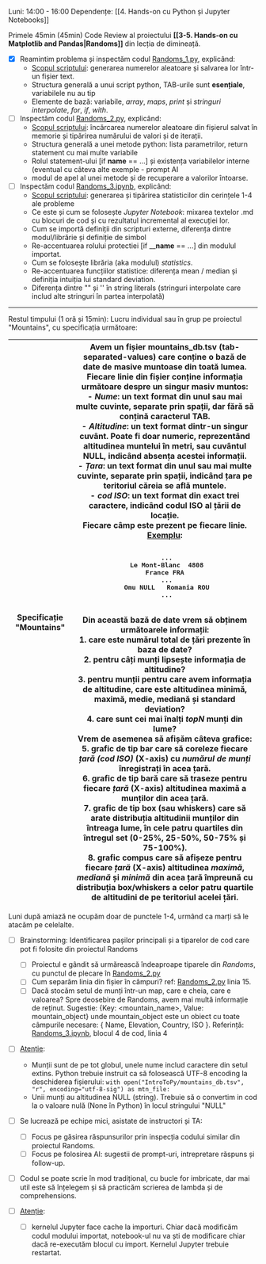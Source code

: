 Luni: 14:00 - 16:00
Dependențe: [[4. Hands-on cu Python și Jupyter Notebooks]]

Primele 45min (45min) Code Review al proiectului **[[3-5. Hands-on cu Matplotlib and Pandas|Randoms]]** din lecția de dimineață.
- [x] Reamintim problema și inspectăm codul [Randoms_1.py](https://github.com/inproted/CodeSinaia-2025/blob/main/IntroToPy/Randoms_1.py), explicând:
	- <u>Scopul scriptului</u>: generarea numerelor aleatoare și salvarea lor într-un fișier text.
	- Structura generală a unui script python, TAB-urile sunt **esențiale**, variabilele nu au tip
	- Elemente de bază: variabile, *array*, *maps*, *print* și *stringuri interpolate*, *for*, *if*, *with*.
- [ ] Inspectăm codul [Randoms_2.py](https://github.com/inproted/CodeSinaia-2025/blob/main/IntroToPy/Randoms_2.py), explicând:
	- <u>Scopul scriptului</u>: încărcarea numerelor aleatoare din fișierul salvat în memorie și tipărirea numărului de valori și de iterații.
	- Structura  generală a unei metode python: lista parametrilor, return statement cu mai multe variabile
	- Rolul statement-ului [if ______name______ == ...] și existența variabilelor interne (eventual cu câteva alte exemple - prompt AI
	- modul de apel al unei metode și de recuperare a valorilor întoarse.
- [ ] Inspectăm codul [Randoms_3.ipynb](https://github.com/inproted/CodeSinaia-2025/blob/main/IntroToPy/Randoms_3.ipynb), explicând:
	- <u>Scopul scriptului</u>: generarea și tipărirea statisticilor din cerințele 1-4 ale probleme
	- Ce este și cum se folosește *Jupyter Notebook*: mixarea textelor .md cu blocuri de cod și cu rezultatul incremental al execuției lor.
	- Cum se importă definiții din scripturi externe, diferența dintre modul/librărie și definiție de simbol
	- Re-accentuarea rolului protectiei [if ______name____ == ...] din modulul importat.
	- Cum se folosește librăria (aka modulul) *statistics*.
	- Re-accentuarea funcțiilor statistice: diferența mean / median și definiția intuiția lui standard deviation.
	- Diferența dintre "" și '' în string literals (stringuri interpolate care includ alte stringuri în partea interpolată)
----
Restul timpului (1 oră și 15min): Lucru individual sau în grup pe proiectul "Mountains", cu specificația următoare:

| Specificație "Mountains" | Avem un fișier **mountains_db.tsv** (tab-separated-values) care conține o bază de date de masive muntoase din toată lumea. Fiecare linie din fișier conține informația următoare despre un singur masiv muntos:<br>	- _Nume_: un text format din unul sau mai multe cuvinte, separate prin spații, dar fără să conțină caracterul TAB.<br>	- _Altitudine_: un text format dintr-un singur cuvânt. Poate fi doar numeric, reprezentând altitudinea muntelui în metri, sau cuvântul NULL, indicând absența acestei informații.<br>	- *Țara*: un text format din unul sau mai multe cuvinte, separate prin spații, indicând țara pe teritoriul căreia se află muntele.<br>	- *cod ISO*: un text format din exact trei caractere, indicând codul ISO al țării de locație.<br>	Fiecare câmp este prezent pe fiecare linie.<br>	<u>Exemplu</u>:<br>	<pre><br>	...<br>	Le Mont-Blanc  4808    France      FRA<br>	...<br>	Omu            NULL    Romania     ROU<br>	...</pre><br>	Din această bază de date vrem să obținem următoarele informații:<br>	1. care este numărul total de țări prezente în baza de date?<br>	2. pentru câți munți lipsește informația de altitudine?<br>	3. pentru munții pentru care avem informația de altitudine, care este altitudinea minimă, maximă, medie, mediană și standard deviation?<br>	4. care sunt cei mai înalți *topN* munți din lume?<br>	Vrem de asemenea să afișăm câteva grafice: <br>	5. grafic de tip bar care să coreleze fiecare *țară (cod ISO)* (X-axis) cu *numărul de munți* înregistrați în acea țară.<br>	6. grafic de tip bară care să traseze pentru fiecare *țară* (X-axis) altitudinea maximă a munților din acea țară.<br>	7. grafic de tip box (sau whiskers) care să arate distribuția altitudinii munților din întreaga lume, în cele patru quartiles din întregul set (0-25%, 25-50%, 50-75% și 75-100%).<br>	8. grafic compus care să afișeze pentru fiecare *țară* (X-axis) altitudinea *maximă*, *mediană* și *minimă* din acea țară împreună cu distribuția box/whiskers a celor patru quartile de altitudini de pe teritoriul acelei țări. |
| ------------------------ | ------------------------------------------------------------------------------------------------------------------------------------------------------------------------------------------------------------------------------------------------------------------------------------------------------------------------------------------------------------------------------------------------------------------------------------------------------------------------------------------------------------------------------------------------------------------------------------------------------------------------------------------------------------------------------------------------------------------------------------------------------------------------------------------------------------------------------------------------------------------------------------------------------------------------------------------------------------------------------------------------------------------------------------------------------------------------------------------------------------------------------------------------------------------------------------------------------------------------------------------------------------------------------------------------------------------------------------------------------------------------------------------------------------------------------------------------------------------------------------------------------------------------------------------------------------------------------------------------------------------------------------------------------------------------------------------------------------------------------------------------------------------------------------------------------------------------------------------------------------------------------------------------------------------------------------------------------------------------------------------------------------------------------------------------------------------------------------------------------------ |

Luni după amiază ne ocupăm doar de punctele 1-4, urmând ca marți să le atacăm pe celelalte.
- [ ] Brainstorming: Identificarea pașilor principali și a tiparelor de cod care pot fi folosite din proiectul Randoms
	- [ ] Proiectul e gândit să urmărească îndeaproape tiparele din *Randoms*, cu punctul de plecare în [Randoms_2.py](https://github.com/inproted/CodeSinaia-2025/blob/main/IntroToPy/Randoms_2.py)
	- [ ] Cum separăm linia din fișier în câmpuri? ref: [Randoms_2.py](https://github.com/inproted/CodeSinaia-2025/blob/main/IntroToPy/Randoms_2.py) linia 15.
	- [ ] Dacă stocăm setul de munți într-un map, care e cheia, care e valoarea? Spre deosebire de Randoms, avem mai multă informație de reținut. Sugestie: {Key: <mountain_name>, Value: mountain_object} unde mountain_object este un obiect cu toate câmpurile necesare:
		{ Name, Elevation, Country, ISO }. Referință: [Randoms_3.ipynb](https://github.com/inproted/CodeSinaia-2025/blob/main/IntroToPy/Randoms_3.ipynb), blocul 4 de cod, linia 4
- [ ] <u>Atenție</u>:
	- Munții sunt de pe tot globul, unele nume includ caractere din setul extins. Python trebuie instruit ca să folosească UTF-8 encoding la deschiderea fișierului:
		`with open("IntroToPy/mountains_db.tsv", "r", encoding="utf-8-sig") as mtn_file:`
	- Unii munți au altitudinea NULL (string). Trebuie să o convertim in cod la o valoare nulă (None în Python) în locul stringului "NULL"
	
- [ ] Se lucrează pe echipe mici, asistate de instructori și TA:
	- [ ] Focus pe găsirea răspunsurilor prin inspecția codului similar din proiectul Randoms.
	- [ ] Focus pe folosirea AI: sugestii de prompt-uri, intrepretare răspuns și follow-up.
- [ ] Codul se poate scrie în mod tradițional, cu bucle for imbricate, dar mai util este să înțelegem și să practicăm scrierea de lambda și de comprehensions.
- [ ]  <u>Atenție</u>:
	- [ ] kernelul Jupyter face cache la importuri. Chiar dacă modificăm codul modului importat, notebook-ul nu va ști de modificare chiar dacă re-executăm blocul cu import. Kernelul Jupyter trebuie restartat.


